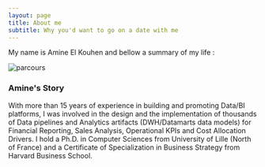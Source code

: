 ```yaml
---
layout: page
title: About me
subtitle: Why you'd want to go on a date with me
---
```


My name is Amine El Kouhen and bellow a summary of my life :

![parcours](https://user-images.githubusercontent.com/22400454/226952473-466eef28-ba77-4d3a-9cba-0923eff7a100.png)

### Amine's Story
With more than 15 years of experience in building and promoting Data/BI platforms, I was involved in the design and the implementation of thousands of Data pipelines and Analytics artifacts (DWH/Datamarts data models) for Financial Reporting, Sales Analysis, Operational KPIs and Cost Allocation Drivers. I hold a Ph.D. in Computer Sciences from University of Lille (North of France) and a Certificate of Specialization in Business Strategy from Harvard Business School.
